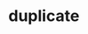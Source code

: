 # duplicate
```{include} /book/1 mechanics/1Q rot dyn/1Q10 Momentum of Inertia/1Q1005 Pirouette/1Q1005.md
```